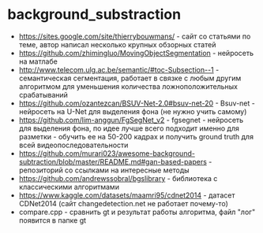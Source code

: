 # background_substraction
* https://sites.google.com/site/thierrybouwmans/ - сайт со статьями по теме, автор написал несколько крупных обзорных статей
* https://github.com/zhimingluo/MovingObjectSegmentation - нейросеть на матлабе
* http://www.telecom.ulg.ac.be/semantic/#toc-Subsection--1 - семантическая сегментация, работает в связке с любым другим алгоритмом для уменьшения количества ложноположительных срабатываний
* https://github.com/ozantezcan/BSUV-Net-2.0#bsuv-net-20 - Bsuv-net - нейросеть на U-Net для выделения фона (не нужно учить самому)
* https://github.com/lim-anggun/FgSegNet_v2 - fgsegnet - нейросеть для выделения фона, по идее лучше всего подходит именно для разметки - обучить ее на 50-200 кадрах и получить ground truth для всей видеопоследовательности
* https://github.com/murari023/awesome-background-subtraction/blob/master/README.md#gan-based-papers - репозиторий со ссылками на интересные методы
* https://github.com/andrewssobral/bgslibrary - библиотека с классическими алгоритмами
* https://www.kaggle.com/datasets/maamri95/cdnet2014 - датасет CDNet2014 (сайт changedetection.net не работает почему-то)
* compare.cpp - сравнить gt и результат работы алгоритма, файл "лог" появится в папке gt
